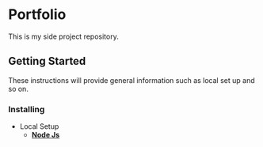 # Portfolio

This is my side project repository.

## Getting Started

These instructions will provide general information such as local set up and so on.

### Installing

* Local Setup
  - **[Node Js](./README/NODE.md)**


